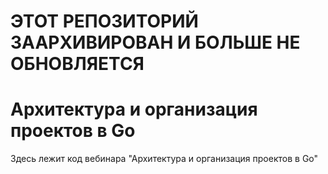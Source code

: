 # ЭТОТ РЕПОЗИТОРИЙ ЗААРХИВИРОВАН И БОЛЬШЕ НЕ ОБНОВЛЯЕТСЯ

# Архитектура и организация проектов в Go

Здесь лежит код вебинара "Архитектура и организация проектов в Go"